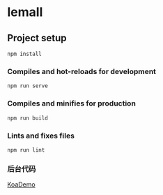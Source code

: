 # lemall

## Project setup
```
npm install
```

### Compiles and hot-reloads for development
```
npm run serve
```

### Compiles and minifies for production
```
npm run build
```

### Lints and fixes files
```
npm run lint
```

### 后台代码

[KoaDemo](https://github.com/KUN-NT/NodeCode/tree/master/KoaDemo)